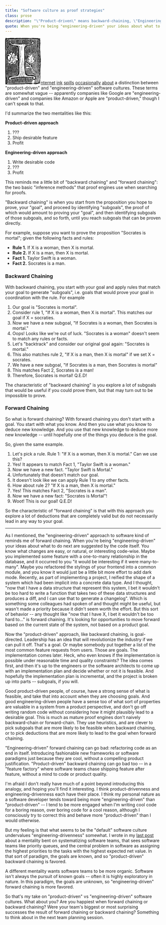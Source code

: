 ```yaml
---
title: "Software culture as proof strategies"
class: prose
description: "\"Product-driven\" means backward-chaining, \"Engineering-driven\" means forward chaining."
quote: When you're being "engineering-driven" your ideas about what to do next are suggested by the code itself... The "product-driven" approach, like backward chaining, is goal-directed.
---
```


[<u><img class="dropCap" src="../images/dropCapI3.jpg" alt="I"/>nternet</u>](https://www.uxmatters.com/mt/archives/2018/01/a-shift-from-engineering-driven-to-design-driven-business-models.php) [<u>ink</u>](https://twitter.com/sachinrekhi/status/1232412946434641920) [<u>spills</u>](https://www.productplan.com/product-culture-mistakes/) [<u>occasionally</u>](https://twitter.com/AustinTByrd/status/1104466068146335744?s=20) [<u>about</u>](https://twitter.com/tsunanet/status/1234866890670923776) a distinction between "product-driven" and "engineering-driven" software cultures. These terms are somewhat vague -- apparently companies like Google are "engineering-driven" and companies like Amazon or Apple are "product-driven," though I can't speak to that.

I'd summarize the two mentalities like this:

**Product-driven approach**

  1. ???
  2. Ship desirable feature
  3. Profit

**Engineering-driven approach**

  1. Write desirable code
  2. ???
  3. Profit

This reminds me a little bit of "backward chaining" and "forward chaining": the two basic "inference methods" that proof engines use when searching for proofs.

"Backward chaining" is when you start from the proposition you hope to prove, your "goal", and proceed by identifying "subgoals", the proof of which would amount to proving your "goal", and then identifying subgoals of those subgoals, and so forth, until you reach subgoals that can be proven directly.

For example, suppose you want to prove the proposition "Socrates is mortal"; given the following facts and rules:

* **Rule 1.** If X is a woman, then X is mortal.
* **Rule 2.** If X is a man, then X is mortal.
* **Fact 1.** Taylor Swift is a woman.
* **Fact 2.** Socrates is a man.


### Backward Chaining

With backward chaining, you start with your goal and apply rules that match your goal to generate "subgoals", i.e. goals that would prove your goal in coordination with the rule. For example

1. Our goal is "Socrates is mortal".
2. Consider rule 1, "If X is a woman, then X is mortal". This matches our goal if X = socraties.
3. Now we have a new subgoal, "If Socrates is a woman, then Socrates is mortal."
4. Oops! Looks like we're out of luck. "Socrates is a woman" doesn't seem to match any rules or facts.
5. Let's "backtrack" and consider our original goal again: "Socrates is mortal."
6. This also matches rule 2, "If X is a man, then X is mortal" if we set X = socrates.
7. We have a new subgoal, "If Socrates is a man, then Socrates is mortal"
8. This matches Fact 2, Socrates is a man!
9. Therefore, Socrates is mortal! Q.E.D!

The characteristic of "backward chaining" is you explore a lot of subgoals that would be useful if you could prove them, but that may turn out to be impossible to prove.

### Forward Chaining

So what is forward chaining? With forward chaining you don't start with a goal. You start with what you know. And then you use what you know to deduce new knowledge. And you use that new knowledge to deduce more new knowledge -- until hopefully one of the things you deduce is the goal.

So, given the same example.

1. Let's pick a rule. Rule 1: "If X is a woman, then X is mortal." Can we use this?
2. Yes! It appears to match Fact 1, "Taylor Swift is a woman."
3. Now we have a new fact. "Taylor Swift is Mortal."
4. Unfortunately that doesn't match our goal.
5. It doesn't look like we can apply Rule 1 to any other facts.
6. How about rule 2? "If X is a man, then X is mortal."
7. Yes! This matches Fact 2, "Socrates is a man".
8. Now we have a new fact: "Socrates is Mortal"!
9. Woot! This is our goal! Q.E.D!

So the characteristic of "forward chaining" is that with this approach you explore a lot of deductions that are completely valid but do not necessarily lead in any way to your goal.

---

As I mentioned, the "engineering-driven" approach to software kind of reminds me of forward chaining. When you're being "engineering-driven" your ideas about what to do next are suggested by the code itself. You know what changes are easy, or natural, or interesting code-wise. Maybe you implemented some feature with a one-to-many relationship in the database, and it occurred to you "it would be interesting if it were many-to-many". Maybe you refactored the stylings of your frontend into a common module, and you know it would just be a little bit more effort to add dark mode. Recently, as part of implementing a project, I reified the shape of a system which had been implicit into a concrete data type. And I thought, "now that I have a data structure that represent this system, I bet it wouldn't be too hard to write a function that takes two of these data structures and produces a diff, and I can use that to generate a changelog". Which is something some colleagues had spoken of and thought might be useful, but wasn't made a priority because it didn't seem worth the effort. But this sort of behavior -- any thought like "now that I have X, I bet it wouldn't be too hard to..." is forward chaining. It's looking for opportunities to move forward based on the current state of the system, not based on a product goal.

Now the "product-driven" approach, like backward chaining, is goal-directed. Leadership has an idea that will revolutionize the industry if we can pull it off. That's a goal. Or maybe somebody put together a list of the most common feature requests from users. Those are goals. The implementation comes later. Heck, who even knows if the implementation is possible under reasonable time and quality constraints? The idea comes first, and then it's up to the engineers or the software architects to come up with an implementation plan and decide whether or not it is feasible. And hopefully the implementation plan is incremental, and the project is broken up into parts -- subgoals, if you will.

Good product-driven people, of course, have a strong sense of what is feasible, and take that into account when they are choosing goals. And good engineering-driven people have a sense too of what sort of properties are valuable in a system from a product perspective, and don't go off writing random code without considering how it might plausibly lead to a desirable goal. This is much as mature proof engines don't naively backward-chain or forward-chain. They use heuristics, and are clever to pick subgoals that are more likely to be feasible when backward chaining, or to pick deductions that are more likely to lead to the goal when forward chaining.

"Engineering-driven" forward chaining can go bad: refactoring code as an end in itself. Introducing fashionable new frameworks or software paradigms just because they are cool, without a compelling product justification. "Product-driven" backward chaining can go bad too -- in a "feature factory" where software teams chase shipping feature after feature, without a mind to code or product quality.

I'm afraid I don't really have much of a point beyond introducing this analogy, and hoping you'll find it interesting. I think product-drivenness and engineering-drivenness each have their place. I think my personal nature as a software developer tends toward being more "engineering-driven" than "product-driven" -- I tend to be more engaged when I'm writing cool code for a boring reason, over boring code for a cool reason, although I consciously try to correct this and behave more "product-driven" than I would otherwise.

But my feeling is that what seems to be the "default" software culture undervalues "engineering-drivenness" somewhat. I wrote in my [last post](2020-03-28-against-process.html) about a mentality bent on systematizing software teams, that sees software teams like priority queues, and the central problem in software as assigning the highest priorities to the tasks with the highest expected net value. In that sort of paradigm, the goals are known, and so "product-driven" backward chaining is favored.

A different mentality wants software teams to be more organic. Software isn't always the pursuit of known goals -- often it is highly exploratory in nature. In this paradigm, the goals are unknown, so "engineering-driven" forward chaining is more favored.

So that's my take on "product-driven" vs "engineering-driven" software cultures. What about you? Are you happiest when forward chaining or backward chaining? Were your team's biggest or most surprising successes the result of forward chaining or backward chaining? Something to think about in the next team planning session.
